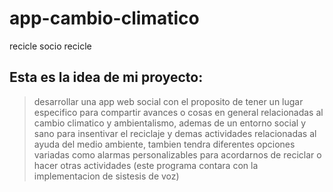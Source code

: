 # app-cambio-climatico
recicle socio recicle
## Esta es la idea de mi proyecto:
> desarrollar una app web social con el proposito de tener un lugar especifico para compartir avances o cosas en general relacionadas al cambio climatico y ambientalismo, ademas de un entorno social y sano para insentivar el reciclaje y demas actividades relacionadas al ayuda del medio ambiente, tambien tendra diferentes opciones variadas como alarmas personalizables para acordarnos de reciclar o hacer otras actividades (este programa contara con la implementacion de sistesis de voz)
